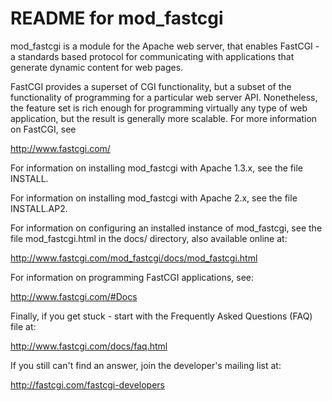 README for mod_fastcgi
======================
mod_fastcgi is a module for the Apache web server, that enables
FastCGI - a standards based protocol for communicating with
applications that generate dynamic content for web pages.

FastCGI provides a superset of CGI functionality, but a subset of the
functionality of programming for a particular web server API.
Nonetheless, the feature set is rich enough for programming virtually
any type of web application, but the result is generally more
scalable.  For more information on FastCGI, see

   http://www.fastcgi.com/

For information on installing mod_fastcgi with Apache 1.3.x, see the
file INSTALL.

For information on installing mod_fastcgi with Apache 2.x, see the
file INSTALL.AP2.

For information on configuring an installed instance of mod_fastcgi,
see the file mod_fastcgi.html in the docs/ directory, also available
online at:
 
   http://www.fastcgi.com/mod_fastcgi/docs/mod_fastcgi.html

For information on programming FastCGI applications, see:

   http://www.fastcgi.com/#Docs

Finally, if you get stuck - start with the Frequently Asked Questions
(FAQ) file at:

   http://www.fastcgi.com/docs/faq.html

If you still can't find an answer, join the developer's mailing list
at:

   http://fastcgi.com/fastcgi-developers

